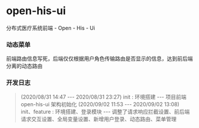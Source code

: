 # open-his-ui
分布式医疗系统前端 - Open - His - Ui

### 动态菜单
前端路由信息写死，后端仅仅根据用户角色传输路由是否显示的信息，达到前后端分离的动态路由


### 开发日志
> (2020/08/31 14:47 --- 2020/08/31 23:27) init : 环境搭建 --- 项目前端 open-his-ui 架构初始化
> (2020/09/02 11:53 --- 2020/09/02 13:08) init、feature : 环境搭建、登录模块 --- 调整了请求响应拦截设置、前后端请求交互设置、全局变量设置、新增用户登录、动态路由、菜单管理


